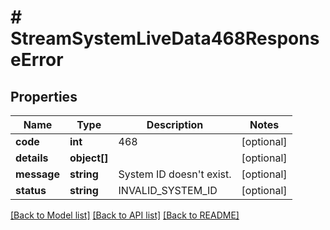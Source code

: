# # StreamSystemLiveData468ResponseError

## Properties

Name | Type | Description | Notes
------------ | ------------- | ------------- | -------------
**code** | **int** | 468 | [optional]
**details** | **object[]** |  | [optional]
**message** | **string** | System ID doesn&#39;t exist. | [optional]
**status** | **string** | INVALID_SYSTEM_ID | [optional]

[[Back to Model list]](../../README.md#models) [[Back to API list]](../../README.md#endpoints) [[Back to README]](../../README.md)

